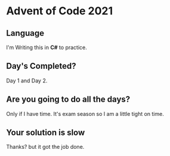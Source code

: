 # Advent of Code 2021

## Language
I'm Writing this in **C#** to practice.

## Day's Completed?
Day 1 and Day 2.

## Are you going to do all the days?
Only if I have time. It's exam season so I am a little tight on time.

## Your solution is slow
Thanks? but it got the job done.